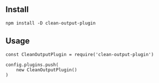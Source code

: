 ## Install
`npm install -D clean-output-plugin`

## Usage
```
const CleanOutputPlugin = require('clean-output-plugin')

config.plugins.push(
    new CleanOutputPlugin()
)
```
